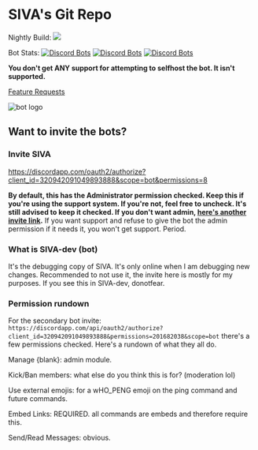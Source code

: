 # SIVA's Git Repo
Nightly Build: ![](https://greem.visualstudio.com/_apis/public/build/definitions/a8e3cd4d-6001-43ff-ae22-5a7d66420da7/3/badge)

Bot Stats:
[![Discord Bots](https://discordbots.org/api/widget/status/320942091049893888.svg)](https://discordbots.org/bot/320942091049893888)
[![Discord Bots](https://discordbots.org/api/widget/upvotes/320942091049893888.svg)](https://discordbots.org/bot/320942091049893888)
[![Discord Bots](https://discordbots.org/api/widget/lib/320942091049893888.svg)](https://discordbots.org/bot/320942091049893888)


**You don't get ANY support for attempting to selfhost the bot. It isn't supported.** 

[Feature Requests](https://feathub.com/Greeem/greeem.github.io)

![bot logo](https://raw.githubusercontent.com/Greeem/SIVA-Issues/master/Images/SIVA_25.png)

## Want to invite the bots?

### Invite SIVA
https://discordapp.com/oauth2/authorize?client_id=320942091049893888&scope=bot&permissions=8
  
**By default, this has the Administrator permission checked. Keep this if you're using the support system. If you're not, feel free to uncheck. It's still advised to keep it checked. If you don't want admin, [here's another invite link](https://discordapp.com/api/oauth2/authorize?client_id=320942091049893888&permissions=201682038&scope=bot).**
If you want support and refuse to give the bot the admin permission if it needs it, you won't get support. Period.

### What is SIVA-dev (bot)
It's the debugging copy of SIVA. It's only online when I am debugging new changes. Recommended to not use it, the invite here is mostly for my purposes. If you see this in SIVA-dev, donotfear.

### Permission rundown

For the secondary bot invite: `https://discordapp.com/api/oauth2/authorize?client_id=320942091049893888&permissions=201682038&scope=bot` there's a few permissions checked. Here's a rundown of what they all do.

Manage {blank}: admin module.

Kick/Ban members: what else do you think this is for? (moderation lol)

Use external emojis: for a wHO_PENG emoji on the ping command and future commands.

Embed Links: REQUIRED. all commands are embeds and therefore require this.

Send/Read Messages: obvious.
  


